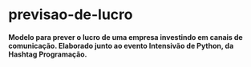 # previsao-de-lucro
#### Modelo para prever o lucro de uma empresa investindo em canais de comunicação. Elaborado junto ao evento Intensivão de Python, da Hashtag Programação.
